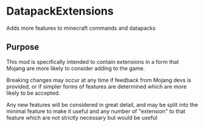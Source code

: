# DatapackExtensions
Adds more features to minecraft commands and datapacks

## Purpose
This mod is specifically intended to contain extensions in a form that Mojang are more likely to consider adding to the game.

Breaking changes may occur at any time if feedback from Mojang devs is provided, or if simpler forms of features are determined which are more likely to be accepted.

Any new features will be considered in great detail, and may be split into the minimal feature to make it useful and any number of "extension" to that feature which are not strictly necessary but would be useful
